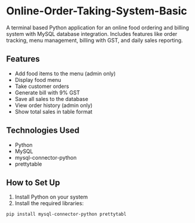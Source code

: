# Online-Order-Taking-System-Basic
A terminal based Python application for an online food ordering and billing system with MySQL database integration. Includes features like order tracking, menu management, billing with GST, and daily sales reporting.

## Features
- Add food items to the menu (admin only)
- Display food menu
- Take customer orders
- Generate bill with 9% GST
- Save all sales to the database
- View order history (admin only)
- Show total sales in table format

## Technologies Used
- Python
- MySQL
- mysql-connector-python
- prettytable

## How to Set Up

1. Install Python on your system
2. Install the required libraries:

```bash
pip install mysql-connector-python prettytabl
